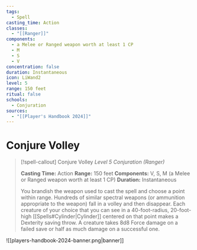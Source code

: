 ```yaml
---
tags:
  - Spell
casting_time: Action
classes:
  - "[[Ranger]]"
components:
  - a Melee or Ranged weapon worth at least 1 CP
  - M
  - S
  - V
concentration: false
duration: Instantaneous
icon: LiWand2
level: 5
range: 150 feet
ritual: false
schools:
  - Conjuration
sources:
  - "[[Player's Handbook 2024]]"
---
```


# Conjure Volley

>[!spell-callout] Conjure Volley
>_Level 5 Conjuration (Ranger)_
>
>**Casting Time:** Action
>**Range:** 150 feet
>**Components:** V, S, M (a Melee or Ranged weapon worth at least 1 CP)
>**Duration:** Instantaneous
>
>You brandish the weapon used to cast the spell and choose a point within range. Hundreds of similar spectral weapons (or ammunition appropriate to the weapon) fall in a volley and then disappear. Each creature of your choice that you can see in a 40-foot-radius, 20-foot-high [[Spells#Cylinder\|Cylinder]] centered on that point makes a Dexterity saving throw. A creature takes 8d8 Force damage on a failed save or half as much damage on a successful one.


![[players-handbook-2024-banner.png|banner]]
